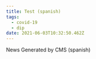 ```yaml
---
title: Test (spanish)
tags:
  - covid-19
  - dip
date: 2021-06-03T10:32:50.462Z
---
```

News Generated by CMS (spanish)